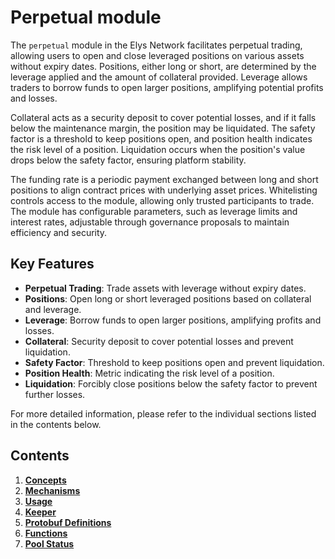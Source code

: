 # Perpetual module

The `perpetual` module in the Elys Network facilitates perpetual trading, allowing users to open and close leveraged positions on various assets without expiry dates. Positions, either long or short, are determined by the leverage applied and the amount of collateral provided. Leverage allows traders to borrow funds to open larger positions, amplifying potential profits and losses.

Collateral acts as a security deposit to cover potential losses, and if it falls below the maintenance margin, the position may be liquidated. The safety factor is a threshold to keep positions open, and position health indicates the risk level of a position. Liquidation occurs when the position's value drops below the safety factor, ensuring platform stability.

The funding rate is a periodic payment exchanged between long and short positions to align contract prices with underlying asset prices. Whitelisting controls access to the module, allowing only trusted participants to trade. The module has configurable parameters, such as leverage limits and interest rates, adjustable through governance proposals to maintain efficiency and security.

## Key Features

- **Perpetual Trading**: Trade assets with leverage without expiry dates.
- **Positions**: Open long or short leveraged positions based on collateral and leverage.
- **Leverage**: Borrow funds to open larger positions, amplifying profits and losses.
- **Collateral**: Security deposit to cover potential losses and prevent liquidation.
- **Safety Factor**: Threshold to keep positions open and prevent liquidation.
- **Position Health**: Metric indicating the risk level of a position.
- **Liquidation**: Forcibly close positions below the safety factor to prevent further losses.

For more detailed information, please refer to the individual sections listed in the contents below.

## Contents

1. **[Concepts](01_concepts.md)**
2. **[Mechanisms](02_mechanism.md)**
3. **[Usage](03_usage.md)**
4. **[Keeper](04_keeper.md)**
5. **[Protobuf Definitions](05_protobuf_definitions.md)**
6. **[Functions](06_functions.md)**
7. **[Pool Status](07_pool_status.md)**
